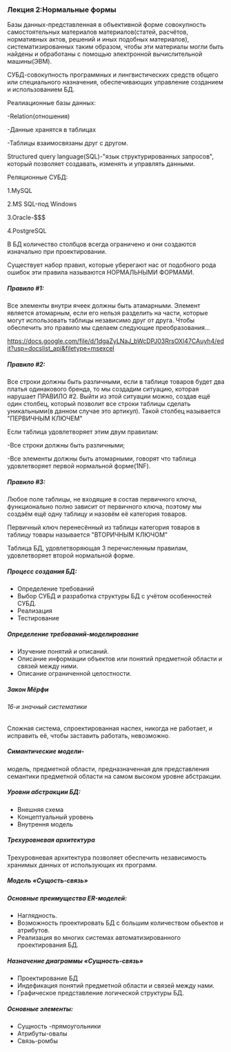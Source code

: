 ### Лекция 2:Нормальные формы

Базы данных-представленная в объективной форме совокупность самостоятельных материалов материалов(статей, расчётов, нормативных актов, решений и иных подобных материалов), систематизированных таким образом, чтобы эти материалы могли быть найдены и обработаны с помощью электронной вычислительной машины(ЭВМ).

СУБД-совокупность программных и лингвистических средств общего или специального назначения, обеспечивающих управление созданием и использованием БД.

Реалиационные базы данных:

-Relation(отношения)

-Данные хранятся в таблицах

-Таблицы взаимосвязаны друг с другом.

Structured query language(SQL)-"язык структурированных запросов", который позволяет создавать, изменять и управлять данными.

Реляционные СУБД:

1.MySQL 

2.MS SQL-под Windows

3.Oracle-$$$

4.PostgreSQL

В БД количество столбцов всегда ограничено и они создаются изначально при проектировании.

Существует набор правил, которые уберегают нас от подобного рода ошибок эти правила называются НОРМАЛЬНЫМИ ФОРМАМИ.

##### Правило #1:

Все элементы внутри ячеек должны быть атамарными.  Элемент является атомарным, если его нельзя разделить на части, которые могут использовать таблицы независимо друг от друга.  Чтобы обеспечить это правило мы сделаем следующие преобразования...

https://docs.google.com/file/d/1dgaZyLNaJ_bWcDPJ03RrsOXl47CAuyh4/edit?usp=docslist_api&filetype=msexcel

##### Правило #2:

Все строки должны быть различными, если в таблице товаров будет два платья одинакового бренда, то мы создадим ситуацию, которая нарушает ПРАВИЛО #2. Выйти из этой ситуации можно, создав ещё один столбец, который позволит все строки таблицы сделать уникальными(в данном случае это артикул).
Такой столбец называется "ПЕРВИЧНЫМ КЛЮЧЕМ"

Если таблица удовлетворяет этим двум правилам:

-Все строки должны быть различными;

-Все элементы должны быть атомарными, говорят что таблица удовлетворяет первой нормальной форме(1NF).

##### Правило #3:

Любое поле таблицы, не входящие в состав первичного ключа, функционально полно зависит от первичного ключа, поэтому мы создаём ещё одну таблицу и назовём её категория товаров.

Первичный ключ перенесённый из таблицы категория товаров в таблицу товары называется "ВТОРИЧНЫМ КЛЮЧОМ"

Таблица БД, удовлетворяющая 3 перечисленным правилам, удовлетворяет второй нормальной форме.

##### Процесс создания БД: <br>
* Определение требований <br>
* Выбор СУБД и разработка структуры БД с учётом особенностей СУБД. <br>
* Реализация
* Тестирование <br>
##### Определение требований-моделирование <br>
* Изучение понятий и описаний. <br>
* Описание информации объектов или понятий предметной области и связей между ними. <br>
* Описание ограниченной целостности. <br>
##### Закон Мёрфи <br>
###### 16-и значный систематики <br>
Сложная система, спроектированная наспех, никогда не работает, и исправить её, чтобы заставить работать, невозможно. <br>
##### Симантические модели- <br>
модель, предметной области, предназначенная для представления семантики предметной области на самом высоком уровне абстракции. <br>
##### Уровни абстракции БД: <br>
* Внешняя схема <br>
* Концептуальный уровень <br>
* Внутрення модель <br>
##### Трехуровневая архитектура <br>
Трехуровневая архитектура позволяет обеспечить независимость хранимых данных от использующих их программ. <br>
##### Модель «Сущость-связь» <br>
##### Основные преимущества ER-моделей: <br>
* Наглядность. <br>
* Возможность проектировать БД с большим количеством обьектов и атрибутов. <br>
* Реализация во многих системах автоматизированного проектирования БД. <br>
##### Назначение диаграммы «Сущность-связь» <br>
* Проектирование БД <br>
* Индефикация понятий предметной области и связей между нами. <br>
* Графическое представление логической структуры БД. <br>
##### Основные элементы: <br>
* Сущность -прямоугольники <br>
* Атрибуты-овалы <br>
* Связь-ромбы <br>

